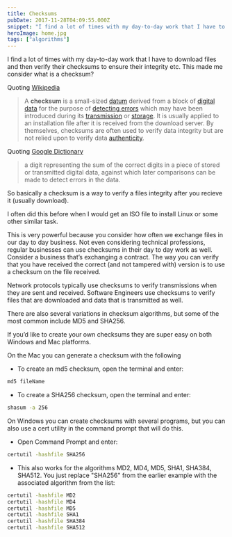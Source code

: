 ```yaml
---
title: Checksums
pubDate: 2017-11-28T04:09:55.000Z
snippet: "I find a lot of times with my day-to-day work that I have to download files and then verify their checksums to ensure their integrity etc. This made me consider what is a checksum? Quoting Wikipedia"
heroImage: home.jpg
tags: ["algorithms"]
---
```


I find a lot of times with my day-to-day work that I have to download files and then verify their checksums to ensure their integrity etc. This made me consider what is a checksum?

Quoting [Wikipedia](https://en.wikipedia.org/wiki/Checksum)

> A **checksum** is a small-sized [datum](https://en.wikipedia.org/wiki/Datum "Datum") derived from a block of [digital data](https://en.wikipedia.org/wiki/Digital_data "Digital data") for the purpose of [detecting errors](https://en.wikipedia.org/wiki/Error_detection "Error detection") which may have been introduced during its [transmission](https://en.wikipedia.org/wiki/Telecommunication "Telecommunication") or [storage](https://en.wikipedia.org/wiki/Computer_storage "Computer storage"). It is usually applied to an installation file after it is received from the download server. By themselves, checksums are often used to verify data integrity but are not relied upon to verify data [authenticity](https://en.wikipedia.org/wiki/Authentication "Authentication").

Quoting [Google Dictionary](https://www.google.com/search?q=what+is+a+checksum&oq=what+is+a+checksum&aqs=chrome..69i57.1687j0j7&sourceid=chrome&ie=UTF-8)

> a digit representing the sum of the correct digits in a piece of stored or transmitted digital data, against which later comparisons can be made to detect errors in the data.

So basically a checksum is a way to verify a files integrity after you recieve it (usually download).

I often did this before when I would get an ISO file to install Linux or some other similar task.

This is very powerful because you consider how often we exchange files in our day to day business. Not even considering technical professions, regular businesses can use checksums in their day to day work as well. Consider a business that’s exchanging a contract. The way you can verify that you have received the correct (and not tampered with) version is to use a checksum on the file received.

Network protocols typically use checksums to verify transmissions when they are sent and received. Software Engineers use checksums to verify files that are downloaded and data that is transmitted as well.

There are also several variations in checksum algorithms, but some of the most common include MD5 and SHA256.

If you’d like to create your own checksums they are super easy on both Windows and Mac platforms.

On the Mac you can generate a checksum with the following

- To create an md5 checksum, open the terminal and enter:

```bash
md5 fileName
```

- To create a SHA256 checksum, open the terminal and enter:

```bash
shasum -a 256
```

On Windows you can create checksums with several programs, but you can also use a cert utility in the command prompt that will do this.

- Open Command Prompt and enter:

```bash
certutil -hashfile SHA256
```

- This also works for the algorithms MD2, MD4, MD5, SHA1, SHA384, SHA512. You just replace "SHA256" from the earlier example with the associated algorithm from the list:

```bash
certutil -hashfile MD2
certutil -hashfile MD4
certutil -hashfile MD5
certutil -hashfile SHA1
certutil -hashfile SHA384
certutil -hashfile SHA512
```
